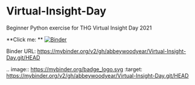 # Virtual-Insight-Day
Beginner Python exercise for THG Virtual Insight Day 2021

**Click me:
**
[![Binder](https://mybinder.org/badge_logo.svg)](https://mybinder.org/v2/gh/abbeywoodyear/Virtual-Insight-Day.git/HEAD)

Binder URL: https://mybinder.org/v2/gh/abbeywoodyear/Virtual-Insight-Day.git/HEAD

.. image:: https://mybinder.org/badge_logo.svg
 :target: https://mybinder.org/v2/gh/abbeywoodyear/Virtual-Insight-Day.git/HEAD
